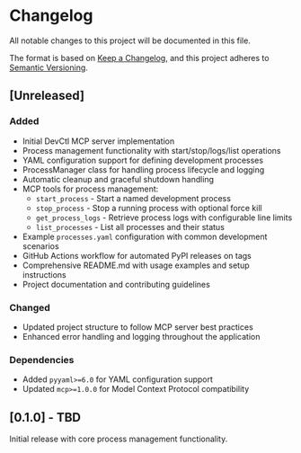 # Changelog

All notable changes to this project will be documented in this file.

The format is based on [Keep a Changelog](https://keepachangelog.com/en/1.0.0/),
and this project adheres to [Semantic Versioning](https://semver.org/spec/v2.0.0.html).

## [Unreleased]

### Added
- Initial DevCtl MCP server implementation
- Process management functionality with start/stop/logs/list operations
- YAML configuration support for defining development processes
- ProcessManager class for handling process lifecycle and logging
- Automatic cleanup and graceful shutdown handling
- MCP tools for process management:
  - `start_process` - Start a named development process
  - `stop_process` - Stop a running process with optional force kill
  - `get_process_logs` - Retrieve process logs with configurable line limits
  - `list_processes` - List all processes and their status
- Example `processes.yaml` configuration with common development scenarios
- GitHub Actions workflow for automated PyPI releases on tags
- Comprehensive README.md with usage examples and setup instructions
- Project documentation and contributing guidelines

### Changed
- Updated project structure to follow MCP server best practices
- Enhanced error handling and logging throughout the application

### Dependencies
- Added `pyyaml>=6.0` for YAML configuration support
- Updated `mcp>=1.0.0` for Model Context Protocol compatibility

## [0.1.0] - TBD

Initial release with core process management functionality.